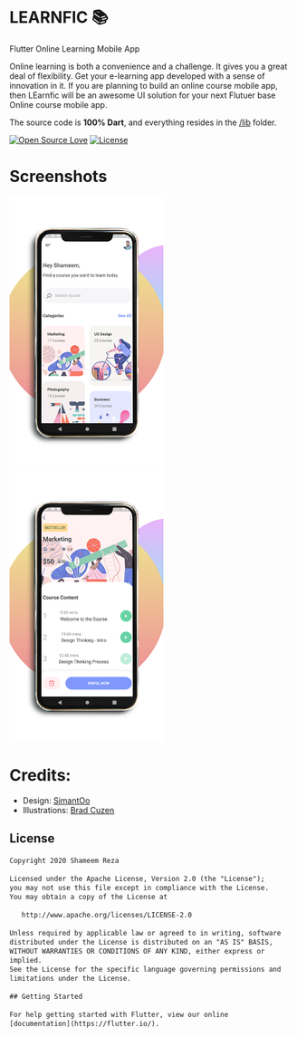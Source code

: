 # LEARNFIC :books:
Flutter Online Learning Mobile App

Online learning is both a convenience and a challenge. It gives you a great deal of flexibility. Get your e-learning app developed with a sense of innovation in it. If you are planning to build an online course mobile app, then LEarnfic will be an awesome UI solution for your next Flutuer base Online course mobile app.

The source code is **100% Dart**, and everything resides in the [/lib](https://github.com/shameemreza/learnfic/tree/master/lib) folder.

[![Open Source Love](https://badges.frapsoft.com/os/v1/open-source.svg?v=102)](https://opensource.org/licenses/Apache-2.0)
[![License](https://img.shields.io/badge/license-Apache%202.0-blue.svg)](https://github.com/shameemreza/learnfic/blob/master/licence.txt)

# Screenshots

<img height="480px" src="raw/1.png"><img height="480px" src="raw/2.png">

# Credits:

- Design: [SimantOo](https://dribbble.com/shots/10847143-Course-App-Free)
- Illustrations: [Brad Cuzen](https://dribbble.com/bradcuzen)

## License

```
Copyright 2020 Shameem Reza

Licensed under the Apache License, Version 2.0 (the "License");
you may not use this file except in compliance with the License.
You may obtain a copy of the License at

   http://www.apache.org/licenses/LICENSE-2.0

Unless required by applicable law or agreed to in writing, software
distributed under the License is distributed on an "AS IS" BASIS,
WITHOUT WARRANTIES OR CONDITIONS OF ANY KIND, either express or implied.
See the License for the specific language governing permissions and
limitations under the License.

## Getting Started

For help getting started with Flutter, view our online
[documentation](https://flutter.io/).
```
